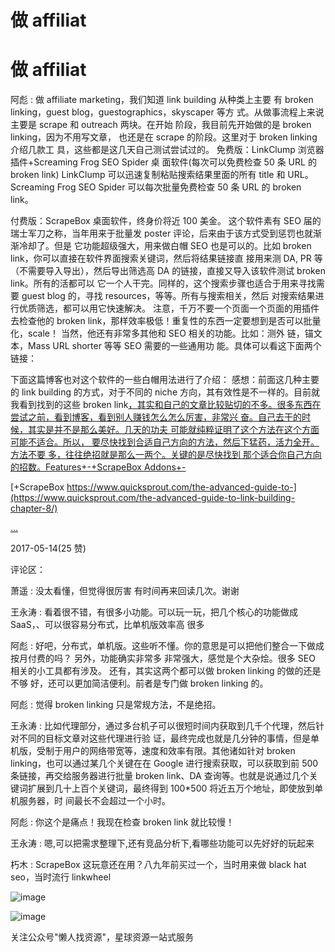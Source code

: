 # 做 affiliat

# 做 affiliat

阿彪 : 做 affiliate marketing，我们知道 link building 从种类上主要 有 broken linking，guest blog，guestographics，skyscaper 等方 式。从做事流程上来说主要是 scrape 和 outreach 两块。在开始 阶段，我目前先开始做的是 broken linking，因为不用写文章， 也还是在 scrape 的阶段。这里对于 broken linking 介绍几款工 具，这些都是这几天自己测试尝试过的。 免费版：LinkClump 浏览器插件+Screaming Frog SEO Spider 桌 面软件(每次可以免费检查 50 条 URL 的 broken link) LinkClump 可以迅速复制粘贴搜索结果里面的所有 title 和 URL。Screaming Frog SEO Spider 可以每次批量免费检查 50 条 URL 的 broken link。

付费版：ScrapeBox 桌面软件，终身价将近 100 美金。 这个软件素有 SEO 届的瑞士军刀之称，当年用来于批量发 poster 评论，后来由于该方式受到惩罚也就渐渐冷却了。但是 它功能超级强大，用来做白帽 SEO 也是可以的。比如 broken link，你可以直接在软件界面搜索关键词，然后将结果链接直 接用来测 DA, PR 等（不需要导入导出），然后导出筛选高 DA 的链接，直接又导入该软件测试 broken link。所有的活都可以 它一个人干完。同样的，这个搜索步骤也适合于用来寻找需 要 guest blog 的，寻找 resources，等等。所有与搜索相关，然后 对搜索结果进行优质筛选，都可以用它快速解决。 注意，千万不要一个页面一个页面的用插件去检查他的 broken link，那样效率极低！重复性的东西一定要想到是否可以批量 化，scale！ 当然，他还有非常多其他和 SEO 相关的功能。比如：测外 链，锚文本，Mass URL shorter 等等 SEO 需要的一些通用功 能。具体可以看这下面两个链接：

下面这篇博客也对这个软件的一些白帽用法进行了介绍： 感想：前面这几种主要的 link building 的方式，对于不同的 niche 方向，其有效性是不一样的。目前就我看到找到的这些 broken link[，其实和自己的文章比较贴切的不多。很多东西在 尝试之前，看到博客，看到别人赚钱怎么怎么厉害，非常兴 奋。自己去干的时候，其实是并不是那么美好。几天的功夫 可能就纯粹证明了这个方法在这个方面可能不适合。所以， 要尽快找到合适自己方向的方法，然后下猛药，活力全开。 方法不要 多，往往绝招就是那么一两个。关键的是尽快找到 那个适合你自己方向的招数。](http://www.scrapebox.com/addons)[Features+-+ScrapeBox Addons+-](http://www.scrapebox.com/addons)

[+ScrapeBox https://www.quicksprout.com/the-advanced-guide-to-](https://www.quicksprout.com/the-advanced-guide-to-link-building-chapter-8/)

[...](https://www.quicksprout.com/the-advanced-guide-to-link-building-chapter-8/)

2017-05-14(25 赞)

评论区：

萧遥 : 没太看懂，但觉得很厉害 有时间再来回读几次。谢谢

王永涛 : 看着很不错，有很多小功能。可以玩一玩，把几个核心的功能做成 SaaS，、可以很容易分布式，比单机版效率高 很多

阿彪 : 好吧，分布式，单机版。这些听不懂。你的意思是可以把他们整合一下做成按月付费的吗？ 另外，功能确实非常多 非常强大，感觉是个大杂烩。很多 SEO 相关的小工具都有涉及。 还有，其实这两个都可以做 broken linking 的做的还是不够 好，还可以更加简洁便利。前者是专门做 broken linking 的。

阿彪 : 觉得 broken linking 只是常规方法，不是绝招。

王永涛 : 比如代理部分，通过多台机子可以很短时间内获取到几千个代理，然后针对不同的目标文章对这些代理进行验 证，最终完成也就是几分钟的事情，但是单机版，受制于用户的网络带宽等，速度和效率有限。其他诸如针对 broken linking，也可以通过某几个关键在在 Google 进行搜索获取，可以获取到前 500 条链接，再交给服务器进行批量 broken link、DA 查询等。也就是说通过几个关键词扩展到几十上百个关键词，最终得到 100*500 将近五万个地址，即使放到单机服务器，时 间最长不会超过一个小时。

阿彪 : 你这个是痛点！我现在检查 broken link 就比较慢！

王永涛 : 嗯,可以把需求整理下,还有竞品分析下,看哪些功能可以先好好的玩起来

朽木 : ScrapeBox 这玩意还在用？八九年前买过一个，当时用来做 black hat seo，当时流行 linkwheel

![image](img/Image_430.png)

![image](img/Image_431.png)

关注公众号"懒人找资源"，星球资源一站式服务